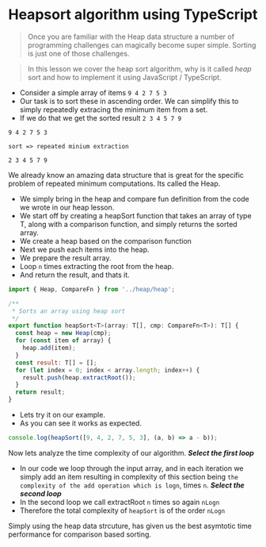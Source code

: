 # Heapsort algorithm using TypeScript
> Once you are familiar with the Heap data structure a number of programming challenges can magically become super simple. Sorting is just one of those challenges.

> In this lesson we cover the heap sort algorithm, why is it called *heap* sort and how to implement it using JavaScript / TypeScript.

* Consider a simple array of items `9 4 2 7 5 3`
* Our task is to sort these in ascending order. We can simplify this to simply repeatedly extracing the minimum item from a set.
* If we do that we get the sorted result `2 3 4 5 7 9`

```
9 4 2 7 5 3

sort => repeated minium extraction

2 3 4 5 7 9
```

We already know an amazing data structure that is great for the specific problem of repeated minimum computations. Its called the Heap.

* We simply bring in the heap and compare fun definition from the code we wrote in our heap lesson.
* We start off by creating a heapSort function that takes an array of type T, along with a comparison function, and simply returns the sorted array.
* We create a heap based on the comparison function
* Next we push each items into the heap.
* We prepare the result array.
* Loop `n` times extracting the root from the heap.
* And return the result, and thats it.

```js
import { Heap, CompareFn } from '../heap/heap';

/**
 * Sorts an array using heap sort
 */
export function heapSort<T>(array: T[], cmp: CompareFn<T>): T[] {
  const heap = new Heap(cmp);
  for (const item of array) {
    heap.add(item);
  }
  const result: T[] = [];
  for (let index = 0; index < array.length; index++) {
    result.push(heap.extractRoot());
  }
  return result;
}
```

* Lets try it on our example.
* As you can see it works as expected.
```js
console.log(heapSort([9, 4, 2, 7, 5, 3], (a, b) => a - b));
```

Now lets analyze the time complexity of our algorithm.
***Select the first loop***
* In our code we loop through the input array, and in each iteration we simply add an item resulting in complexity of this section being `the complexity of the add operation which is logn`, times `n`.
***Select the second loop***
* In the second loop we call extractRoot `n` times so again `nLogn`
* Therefore the total complexity of `heapSort` is of the order `nLogn`

Simply using the heap data strcuture, has given us the best asymtotic time performance for comparison based sorting.
